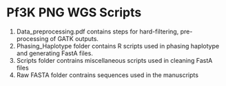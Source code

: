 # Pf3K PNG WGS Scripts
 

 1. Data_preprocessing.pdf contains steps for hard-filtering, pre-processing of GATK outputs.
 2. Phasing_Haplotype folder contains R scripts used in phasing haplotype and generating FastA files.
 3. Scripts folder contrains miscellaneous scripts used in cleaning FastA files
 4. Raw FASTA folder contrains sequences used in the manuscripts
